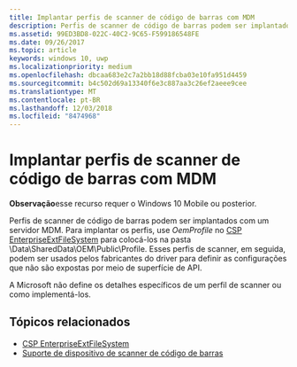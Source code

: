 ```yaml
---
title: Implantar perfis de scanner de código de barras com MDM
description: Perfis de scanner de código de barras podem ser implantados com um servidor MDM.
ms.assetid: 99ED3BD8-022C-40C2-9C65-F599186548FE
ms.date: 09/26/2017
ms.topic: article
keywords: windows 10, uwp
ms.localizationpriority: medium
ms.openlocfilehash: dbcaa683e2c7a2bb18d88fcba03e10fa951d4459
ms.sourcegitcommit: b4c502d69a13340f6e3c887aa3c26ef2aeee9cee
ms.translationtype: MT
ms.contentlocale: pt-BR
ms.lasthandoff: 12/03/2018
ms.locfileid: "8474968"
---
```

# <a name="deploy-barcode-scanner-profiles-with-mdm"></a>Implantar perfis de scanner de código de barras com MDM

**Observação**esse recurso requer o Windows 10 Mobile ou posterior.

Perfis de scanner de código de barras podem ser implantados com um servidor MDM. Para implantar os perfis, use *OemProfile* no [CSP EnterpriseExtFileSystem](https://msdn.microsoft.com/library/windows/hardware/mt157025) para colocá-los na pasta \\Data\\SharedData\\OEM\\Public\\Profile. Esses perfis de scanner, em seguida, podem ser usados pelos fabricantes do driver para definir as configurações que não são expostas por meio de superfície de API.

A Microsoft não define os detalhes específicos de um perfil de scanner ou como implementá-los.

## <a name="related-topics"></a>Tópicos relacionados
- [CSP EnterpriseExtFileSystem](https://msdn.microsoft.com/library/windows/hardware/mt157025)
- [Suporte de dispositivo de scanner de código de barras](https://docs.microsoft.com/en-us/windows/uwp/devices-sensors/pos-device-support#barcode-scanner)